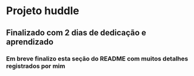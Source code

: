# Projeto huddle
## Finalizado com 2 dias de dedicação e aprendizado
### Em breve finalizo esta seção do README com muitos detalhes registrados por mim
